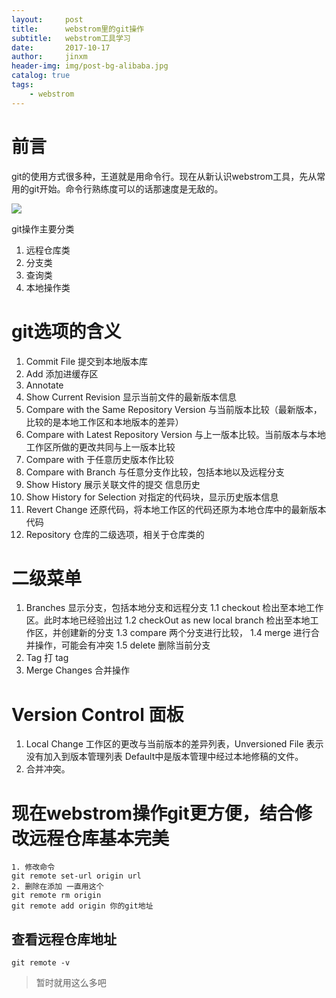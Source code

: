 ```yaml
---
layout:     post
title:      webstrom里的git操作
subtitle:   webstrom工具学习
date:       2017-10-17
author:     jinxm
header-img: img/post-bg-alibaba.jpg
catalog: true
tags:
    - webstrom
---
```

# 前言

git的使用方式很多种，王道就是用命令行。现在从新认识webstrom工具，先从常用的git开始。命令行熟练度可以的话那速度是无敌的。

![](https://ws2.sinaimg.cn/large/006tKfTcgy1fkl8wuuvebj30m80cv7ae.jpg)

git操作主要分类
1. 远程仓库类
2. 分支类
3. 查询类
4. 本地操作类

# git选项的含义
1. Commit File      提交到本地版本库
2. Add               添加进缓存区
3. Annotate
3. Show Current Revision    显示当前文件的最新版本信息
4. Compare with the Same Repository Version   与当前版本比较（最新版本，比较的是本地工作区和本地版本的差异）
5. Compare with Latest Repository Version     与上一版本比较。当前版本与本地工作区所做的更改共同与上一版本比较
6. Compare with        于任意历史版本作比较
7. Compare with Branch   与任意分支作比较，包括本地以及远程分支
8. Show History         展示关联文件的提交 信息历史
9. Show History for Selection   对指定的代码块，显示历史版本信息
10. Revert Change     还原代码，将本地工作区的代码还原为本地仓库中的最新版本代码
11. Repository       仓库的二级选项，相关于仓库类的

# 二级菜单
1. Branches  显示分支，包括本地分支和远程分支
1.1 checkout  检出至本地工作区。此时本地已经验出过
1.2 checkOut as new local branch   检出至本地工作区，并创建新的分支
1.3 compare    两个分支进行比较，
1.4 merge       进行合并操作，可能会有冲突
1.5 delete      删除当前分支
2. Tag  打 tag
3. Merge Changes   合并操作

# Version Control 面板
1. Local Change   工作区的更改与当前版本的差异列表，Unversioned File 表示没有加入到版本管理列表  Default中是版本管理中经过本地修稿的文件。
2. 合并冲突。

# 现在webstrom操作git更方便，结合修改远程仓库基本完美
	1. 修改命令
	git remote set-url origin url
	2. 删除在添加 一直用这个
	git remote rm origin
	git remote add origin 你的git地址

## 查看远程仓库地址
   `git remote -v`

>暂时就用这么多吧
